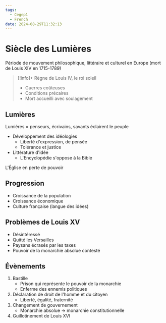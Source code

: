 ```yaml
---
tags:
  - Cegep1
  - French
date: 2024-08-29T11:32:13
---
```


# Siècle des Lumières

Période de mouvement philosophique, littéraire et culturel en Europe (mort de Louis XIV en 1715-1789)

> [!info]+ Règne de Louis IV, le roi soleil
> - Guerres coûteuses
> - Conditions précaires
> - Mort accueilli avec soulagement

## Lumières

Lumières = penseurs, écrivains, savants éclairent le peuple

- Développement des idéologies
	- Liberté d'expression, de pensée
	- Tolérance et justice
- Littérature d'idée
	- L'Encyclopédie s'oppose à la Bible

L'Église en perte de pouvoir

## Progression

- Croissance de la population
- Croissance économique
- Culture française (langue des idées)

## Problèmes de Louis XV

- Désintéressé
- Quitté les Versailles
- Paysans écrasés par les taxes
- Pouvoir de la monarchie absolue contesté

## Évènements

1. Bastille
	- Prison qui représente le pouvoir de la monarchie
	- Enferme des ennemis politiques
2. Déclaration de droit de l'homme et du citoyen
	- Liberté, égalité, fraternité
3. Changement de gouvernement
	- Monarchie absolue -> monarchie constitutionnelle
4. Guillotinement de Louis XVI